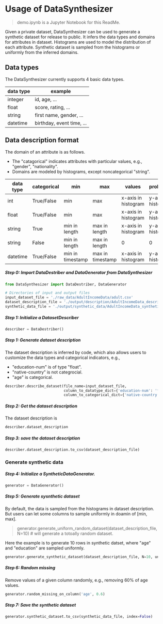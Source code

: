 
# Usage of DataSynthesizer

> demo.ipynb is a Jupyter Notebook for this ReadMe.

Given a private dataset, DataSynthesizer can be used to generate a synthetic dataset for release to public. It infers the data types and domains for attributes in dataset. Histograms are used to model the distribution of each attribute. Synthetic dataset is sampled from the histograms or uniformly from the inferred domains.

## Data types
 The DataSynthesizer currently supports 4 basic data types.

| data type | example                   |
| --------- | ------------------------- |
| integer   | id, age, ...              |
| float     | score, rating, ...        |
| string    | first name, gender, ...   |
| datetime  | birthday, event time, ... |

## Data description format

The domain of an attribute is as follows.
- The "catagorical" indicates attributes with particular values, e.g., "gender", "nationality".
- Domains are modeled by histograms, except noncategorical "string".

| data type | categorical | min              | max              | values              | probabilities       | values count       | missing rate |
| --------- | ----------- | ---------------- | ---------------- | ------------------- | ------------------- | ------------------ | ------------ |
| int       | True/False  | min              | max              | x-axis in histogram | y-axis in histogram | #bins in histogram | missing rate |
| float     | True/False  | min              | max              | x-axis in histogram | y-axis in histogram | #bins in histogram | missing rate |
| string    | True        | min in length    | max in length    | x-axis in histogram | y-axis in histogram | #bins in histogram | missing rate |
| string    | False       | min in length    | max in length    | 0                   | 0                   | 0                  | missing rate |
| datetime  | True/False  | min in timestamp | max in timestamp | x-axis in histogram | y-axis in histogram | #bins in histogram | missing rate |

##### Step 0: Import DataDestriber and DataGenerator from DataSynthesizer


```python
from DataSynthesizer import DataDestriber, DataGenerator
```


```python
# Directories of input and output files
input_dataset_file = './raw_data/AdultIncomeData/adult.csv'
dataset_description_file = './output/description/AdultIncomeData_description.csv'
synthetic_data_file = './output/synthetic_data/AdultIncomeData_synthetic.csv'
```

##### Step 1: Initialize a DatasetDescriber


```python
describer = DataDestriber()
```

##### Step 1: Generate dataset description

The dataset description is inferred by code, which also allows users to customize the data types and categorical indicators, e.g.,
- "education-num" is of type "float".
- "native-country" is not categrocial.
- "age" is categorical.


```python
describer.describe_dataset(file_name=input_dataset_file,
                           column_to_datatype_dict={'education-num': 'float'},
                           column_to_categorical_dict={'native-country':False,'age':True})
```

##### Step 2: Get the dataset description

The dataset description is


```python
describer.dataset_description
```

##### Step 3: save the dataset description


```python
describer.dataset_description.to_csv(dataset_description_file)
```

### Generate synthetic data

##### Step 4: Initialize a SyntheticDataGenerator.


```python
generator = DataGenerator()
```

##### Step 5: Generate sysnthetic dataset

By default, the data is sampled from the histograms in dataset description. But users can let some columns to sample uniformly in doamin of [min, max].

> generator.generate_uniform_random_dataset(dataset_description_file, N=10) # will generate a totoally random dataset.

Here the example is to generate 10 rows in synthetic datset, where "age" and "education" are sampled uniformly.


```python
generator.generate_synthetic_dataset(dataset_description_file, N=10, uniform_columns={'age', 'education'})
```

##### Step 6: Random missing

Remove values of a given column randomly, e.g., removing 60% of age values.


```python
generator.random_missing_on_column('age', 0.6)
```

##### Step 7: Save the synthetic dataset


```python
generator.synthetic_dataset.to_csv(synthetic_data_file, index=False)
```
